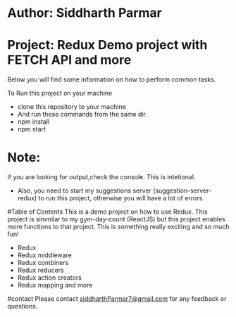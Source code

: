 # Author: Siddharth Parmar
# Project: Redux Demo project with FETCH API and more

Below you will find some information on how to perform common tasks.

To Run this project on your machine
- clone this repository to your machine
- And run these commands from the same dir.
- npm install
- npm start

# Note:
If you are looking for output,check the console. This is intetional.
- Also, you need to start my suggestions server (suggestion-server-redux) to run this project, otherwise you will have a lot of errors.


#Table of Contents
This is a demo project on how to use Redux. This project is simmilar to my gym-day-count (ReactJS) but this project enables more functions to that project. This is something really exciting and so much fun!

- Redux
- Redux middleware
- Redux combiners
- Redux reducers
- Redux action creators
- Redux mapping and more

#contact
Please contact siddharthParmar7@gmail.com for any feedback or questions.